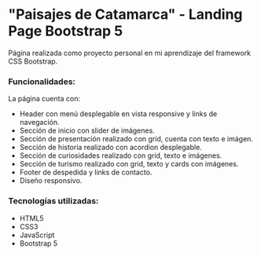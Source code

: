 # "Paisajes de Catamarca" - Landing Page Bootstrap 5
Página realizada como proyecto personal en mi aprendizaje del framework CSS Bootstrap.

### Funcionalidades:
La página cuenta con:
- Header  con menú desplegable en vista responsive y links de navegación.
- Sección de inicio con slider de imágenes.
- Sección de presentación realizado con grid, cuenta con texto e imágen.
- Sección de historia realizado con acordion desplegable.
- Sección de curiosidades realizado con grid, texto e imágenes.
- Sección de turismo realizado con grid, texto y cards con imágenes.
- Footer de despedida y links de contacto.
- Diseño responsivo.

### Tecnologías utilizadas:
- HTML5
- CSS3
- JavaScript
- Bootstrap 5